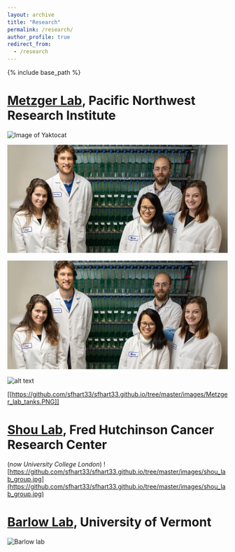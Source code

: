 ```yaml
---
layout: archive
title: "Research"
permalink: /research/
author_profile: true
redirect_from:
  - /research
---
```


{% include base_path %}


[Metzger Lab](https://www.pnri.org/research/labs/metzger-lab/), Pacific Northwest Research Institute
=====

![Image of Yaktocat](https://github.com/sfhart33/sfhart33.github.io/tree/master/images/Metzger_lab_tanks.png)

![Image of Yaktocat](https://github.com/sfhart33/sfhart33.github.io/blob/71e1dd632ef1005e806acc61418d734e811adf0d/images/Metzger_lab_tanks.png)

![Image](images/Metzger_lab_tanks.png)



![alt text](https://github.com/sfhart33/sfhart33.github.io/tree/master/images/Metzger_lab_tanks.PNG?raw=true)

[[https://github.com/sfhart33/sfhart33.github.io/tree/master/images/Metzger_lab_tanks.PNG]]

[Shou Lab](https://iris.ucl.ac.uk/iris/browse/profile?upi=WSHOU61), Fred Hutchinson Cancer Research Center
=====
(*now University College London*)
![https://github.com/sfhart33/sfhart33.github.io/tree/master/images/shou_lab_group.jpg](https://github.com/sfhart33/sfhart33.github.io/tree/master/images/shou_lab_group.jpg)

[Barlow Lab](https://www.uvm.edu/cals/asci/barlow-lab), University of Vermont
=====
![Barlow lab](https://github.com/sfhart33/sfhart33.github.io/tree/master/images/barlow_lab_cows.jpg "Barlow lab cows")
